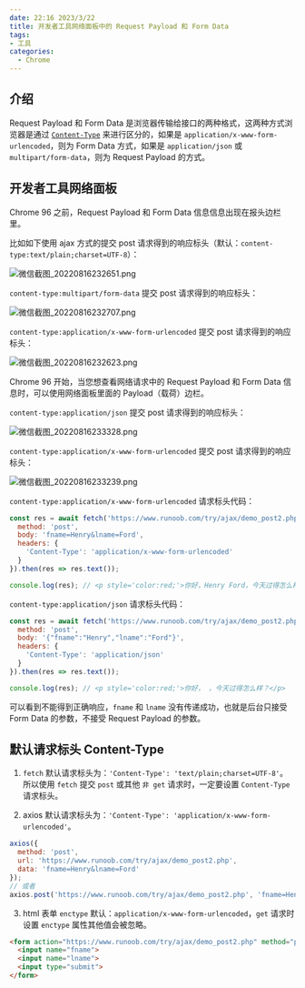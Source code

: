 ```yaml
---
date: 22:16 2023/3/22
title: 开发者工具网络面板中的 Request Payload 和 Form Data
tags:
- 工具
categories:  - Chrome
---
```

## 介绍
Request Payload 和 Form Data 是浏览器传输给接口的两种格式，这两种方式浏览器是通过 [`Content-Type`](https://developer.mozilla.org/en-US/docs/Web/HTTP/Headers/Content-Type) 来进行区分的，如果是 `application/x-www-form-urlencoded`，则为 Form Data 方式，如果是 `application/json` 或 `multipart/form-data`，则为 Request Payload 的方式。

## 开发者工具网络面板
Chrome 96 之前，Request Payload 和 Form Data 信息信息出现在报头边栏里。

比如如下使用 ajax 方式的提交 post 请求得到的响应标头（默认：`content-type:text/plain;charset=UTF-8`）：

![微信截图_20220816232651.png](https://p9-juejin.byteimg.com/tos-cn-i-k3u1fbpfcp/14018deec22744758dfd46b1e2c8da27~tplv-k3u1fbpfcp-watermark.image?)

`content-type:multipart/form-data` 提交 post 请求得到的响应标头：

![微信截图_20220816232707.png](https://p9-juejin.byteimg.com/tos-cn-i-k3u1fbpfcp/f9230a71c33e4b4f98ef0ccbae61ccab~tplv-k3u1fbpfcp-watermark.image?)

`content-type:application/x-www-form-urlencoded` 提交 post 请求得到的响应标头：

![微信截图_20220816232623.png](https://p6-juejin.byteimg.com/tos-cn-i-k3u1fbpfcp/8bfe4000619e4eea9e71165ad433f87d~tplv-k3u1fbpfcp-watermark.image?)

Chrome 96 开始，当您想查看网络请求中的 Request Payload 和 Form Data 信息时，可以使用网络面板里面的 Payload（载荷）边栏。

`content-type:application/json` 提交 post 请求得到的响应标头：

![微信截图_20220816233328.png](https://p3-juejin.byteimg.com/tos-cn-i-k3u1fbpfcp/f2530d410c604d23bfc22a410061e84c~tplv-k3u1fbpfcp-watermark.image?)

`content-type:application/x-www-form-urlencoded` 提交 post 请求得到的响应标头：

![微信截图_20220816233239.png](https://p1-juejin.byteimg.com/tos-cn-i-k3u1fbpfcp/b62b0d95fa5c40d5bbc7065ac8c6a210~tplv-k3u1fbpfcp-watermark.image?)

`content-type:application/x-www-form-urlencoded` 请求标头代码：
```js
const res = await fetch('https://www.runoob.com/try/ajax/demo_post2.php', {
  method: 'post',
  body: 'fname=Henry&lname=Ford',
  headers: {
    'Content-Type': 'application/x-www-form-urlencoded'
  }
}).then(res => res.text());

console.log(res); // <p style='color:red;'>你好，Henry Ford，今天过得怎么样？</p>
```

`content-type:application/json` 请求标头代码：
```js
const res = await fetch('https://www.runoob.com/try/ajax/demo_post2.php', {
  method: 'post',
  body: '{"fname":"Henry","lname":"Ford"}',
  headers: {
    'Content-Type': 'application/json'
  }
}).then(res => res.text());

console.log(res); // <p style='color:red;'>你好， ，今天过得怎么样？</p>
```
可以看到不能得到正确响应，`fname` 和 `lname` 没有传递成功，也就是后台只接受 Form Data 的参数，不接受 Request Payload 的参数。

## 默认请求标头 Content-Type
1. `fetch` 默认请求标头为：`'Content-Type': 'text/plain;charset=UTF-8'`。所以使用 `fetch` 提交 `post` 或其他 `非 get` 请求时，一定要设置 `Content-Type` 请求标头。

2. axios 默认请求标头为：`'Content-Type': 'application/x-www-form-urlencoded'`。
```js
axios({
  method: 'post',
  url: 'https://www.runoob.com/try/ajax/demo_post2.php',
  data: 'fname=Henry&lname=Ford'
});
// 或者
axios.post('https://www.runoob.com/try/ajax/demo_post2.php', 'fname=Henry&lname=Ford');
```

3. html 表单 `enctype` 默认：`application/x-www-form-urlencoded`，`get` 请求时设置 `enctype` 属性其他值会被忽略。
```html
<form action="https://www.runoob.com/try/ajax/demo_post2.php" method="post">
  <input name="fname">
  <input name="lname">
  <input type="submit">
</form>
```
